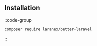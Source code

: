 ## Installation

::code-group
  ```bash [COMPOSER]
  composer require laranex/better-laravel
  ```
::

